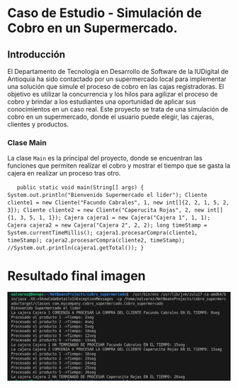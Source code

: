 # Caso de Estudio - Simulación de Cobro en un Supermercado.
## Introducción
El Departamento de Tecnología en Desarrollo de Software de la IUDigital de Antioquia ha sido contactado por un supermercado local para implementar una solución que simule el proceso de cobro en las cajas registradoras. El objetivo es utilizar la concurrencia y los hilos
para agilizar el proceso de cobro y brindar a los estudiantes una oportunidad de aplicar sus conocimientos en un caso real.
Este proyecto se trata de una simulación de cobro en un supermercado, donde el usuario puede elegir, las cajeras, clientes y productos.

### Clase Main
La clase `Main` es la principal del proyecto, donde se encuentran las funciones que permiten realizar el cobro y mostrar el tiempo que se gasta la cajera en realizar un proceso tras otro.


`    public static void main(String[] args) {
        System.out.println("Bienvenido Supermercado el lider");
        Cliente cliente1 = new Cliente("Facundo Cabrales", 1, new int[]{2, 2, 1, 5, 2, 3});
        Cliente cliente2 = new Cliente("Caperucita Rojas", 2, new int[]{1, 3, 5, 1, 1});
        Cajera cajera1 = new Cajera("Cajera 1", 1, 1);
        Cajera cajera2 = new Cajera("Cajera 2", 2, 2);
        long timeStamp = System.currentTimeMillis();
        cajera1.procesarCompra(cliente1, timeStamp);
        cajera2.procesarCompra(cliente2, timeStamp);
        //System.out.println(cajera1.getTotal());
    } `

# Resultado final imagen

![Alt text](src/main/java/com/mycompany/cobro_supermercado/assets/Screen.png)